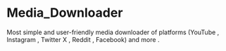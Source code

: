 # Media_Downloader
Most simple and user-friendly media downloader of platforms (YouTube , Instagram , Twitter X , Reddit , Facebook) and more .
